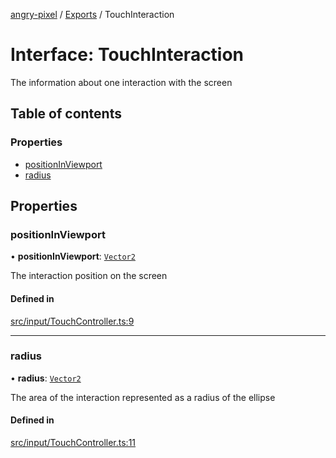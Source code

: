 [angry-pixel](../README.md) / [Exports](../modules.md) / TouchInteraction

# Interface: TouchInteraction

The information about one interaction with the screen

## Table of contents

### Properties

- [positionInViewport](TouchInteraction.md#positioninviewport)
- [radius](TouchInteraction.md#radius)

## Properties

### positionInViewport

• **positionInViewport**: [`Vector2`](../classes/Vector2.md)

The interaction position on the screen

#### Defined in

[src/input/TouchController.ts:9](https://github.com/angry-pixel-studio/angry-pixel-engine/blob/9576100/src/input/TouchController.ts#L9)

___

### radius

• **radius**: [`Vector2`](../classes/Vector2.md)

The area of the interaction represented as a radius of the ellipse

#### Defined in

[src/input/TouchController.ts:11](https://github.com/angry-pixel-studio/angry-pixel-engine/blob/9576100/src/input/TouchController.ts#L11)
